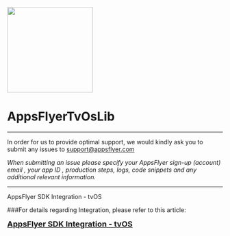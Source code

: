 <img src="https://www.appsflyer.com/wp-content/uploads/2016/11/logo-1.svg"  width="200">

# AppsFlyerTvOsLib


----------
In order for us to provide optimal support, we would kindly ask you to submit any issues to support@appsflyer.com

*When submitting an issue please specify your AppsFlyer sign-up (account) email , your app ID , production steps, logs, code snippets and any additional relevant information.*

----------

AppsFlyer SDK Integration - tvOS


###For details regarding Integration, please refer to this article:

<a href="https://support.appsflyer.com/hc/en-us/articles/209866766-AppsFlyer-SDK-Integration-tvOS"><font size="4"><b>AppsFlyer SDK Integration - tvOS</b></font></a>